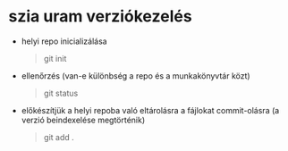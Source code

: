 # szia uram verziókezelés
- helyi repo inicializálása
	> git init
- ellenőrzés (van-e különbség a repo és a munkakönyvtár közt)
	> git status
- előkészítjük a helyi repoba való eltárolásra a fájlokat commit-olásra (a verzió beindexelése megtörténik)
	> git add .
